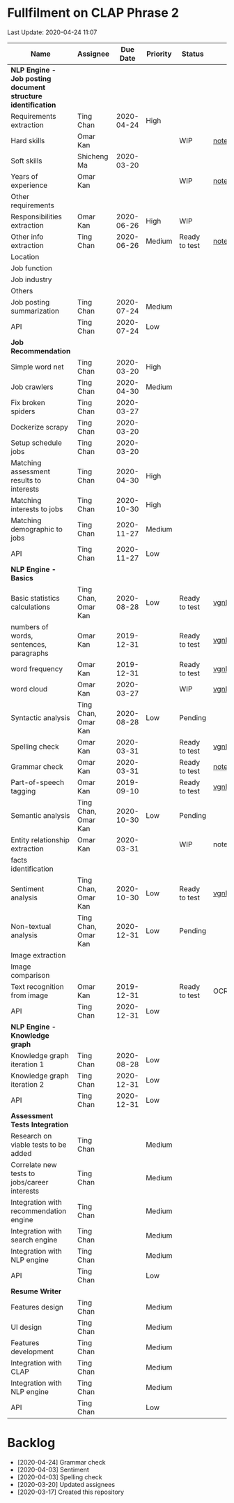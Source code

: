 # Fullfilment on CLAP Phrase 2

Last Update: 2020-04-24 11:07

| Name                                                       | Assignee    | Due Date   | Priority | Status        | URL                 |
|------------------------------------------------------------|-------------|------------|----------|---------------|---------------------|
| **NLP Engine - Job posting document structure identification** |             |            |          |               |                     |
| Requirements extraction                                    | Ting Chan   | 2020-04-24 | High     |               |                     |
| Hard skills                                                | Omar Kan    |            |          | WIP           | [notebooks](https://github.com/ok524/clap_fulfillment/blob/master/notebooks/a01.Requirement%20-%20Hard%20skills%2BYears%20of%20experience.ipynb)           |
| Soft skills                                                | Shicheng Ma | 2020-03-20 |          |               |                     |
| Years of experience                                        | Omar Kan    |            |          | WIP           | [notebooks](https://github.com/ok524/clap_fulfillment/blob/master/notebooks/a01.Requirement%20-%20Hard%20skills%2BYears%20of%20experience.ipynb)           |
| Other requirements                                         |             |            |          |               |                     |
| Responsibilities extraction                                | Omar Kan    | 2020-06-26 | High     | WIP           |                     |
| Other info extraction                                      | Ting Chan   | 2020-06-26 | Medium   | Ready to test | [notebooks](https://github.com/ok524/clap_fulfillment/blob/master/notebooks/a03.Job%20Ads%20Post%20Structure%20Identification.ipynb)           |
| Location                                                   |             |            |          |               |                     |
| Job function                                               |             |            |          |               |                     |
| Job industry                                               |             |            |          |               |                     |
| Others                                                     |             |            |          |               |                     |
| Job posting summarization                                  | Ting Chan   | 2020-07-24 | Medium   |               |                     |
| API                                                        | Ting Chan   | 2020-07-24 | Low      |               |                     |
| **Job Recommendation**                                         |             |            |          |               |                     |
| Simple word net                                            | Ting Chan   | 2020-03-20 | High     |               |                     |
| Job crawlers                                               | Ting Chan   | 2020-04-30 | Medium   |               |                     |
| Fix broken spiders                                         | Ting Chan   | 2020-03-27 |          |               |                     |
| Dockerize scrapy                                           | Ting Chan   | 2020-03-20 |          |               |                     |
| Setup schedule jobs                                        | Ting Chan   | 2020-03-20 |          |               |                     |
| Matching assessment results to interests                   | Ting Chan   | 2020-04-30 | High     |               |                     |
| Matching interests to jobs                                 | Ting Chan   | 2020-10-30 | High     |               |                     |
| Matching demographic to jobs                               | Ting Chan   | 2020-11-27 | Medium   |               |                     |
| API                                                        | Ting Chan   | 2020-11-27 | Low      |               |                     |
| **NLP Engine - Basics**                                        |             |            |          |               |                     |
| Basic statistics calculations                              | Ting Chan, Omar Kan   | 2020-08-28 | Low      | Ready to test | [vgnlp::BasicSummary](https://github.com/KEEP-EDU-HK/vgnlp/blob/master/demo/06.Basic%20Document%20Statistics%20Summary.ipynb) |
| numbers of words, sentences, paragraphs                    | Omar Kan    | 2019-12-31 |          | Ready to test | [vgnlp::BasicSummary](https://github.com/KEEP-EDU-HK/vgnlp/blob/master/demo/06.Basic%20Document%20Statistics%20Summary.ipynb) |
| word frequency                                             | Omar Kan    | 2019-12-31 |          | Ready to test | [vgnlp::BasicSummary](https://github.com/KEEP-EDU-HK/vgnlp/blob/master/demo/06.Basic%20Document%20Statistics%20Summary.ipynb) |
| word cloud                                                 | Omar Kan    | 2020-03-27 |          | WIP           | [vgnlp::BasicSummary](https://github.com/KEEP-EDU-HK/vgnlp/blob/master/demo/06.Basic%20Document%20Statistics%20Summary.ipynb) |
| Syntactic analysis                                         | Ting Chan, Omar Kan   | 2020-08-28 | Low      | Pending       |                     |
| Spelling check                                             | Omar Kan    | 2020-03-31 |          | Ready to test | [vgnlp::SpellingChecker](https://github.com/KEEP-EDU-HK/vgnlp/blob/master/demo/09.Spelling%20Checker.ipynb) |
| Grammar check                                              | Omar Kan    | 2020-03-31 |          | Ready to test | [notebooks](https://github.com/ok524/clap_fulfillment/blob/master/notebooks/a07.Grammer%20Check.ipynb)           |
| Part-of-speech tagging                                     | Omar Kan    | 2019-09-10 |          | Ready to test | [vgnlp::Pos](https://github.com/KEEP-EDU-HK/vgnlp/blob/master/demo/02.Part%20Of%20Speech.ipynb)          |
| Semantic analysis                                          | Ting Chan, Omar Kan   | 2020-10-30 | Low      | Pending       |                     |
| Entity relationship extraction                             | Omar Kan    | 2020-03-31 |          | WIP           | notebooks           |
| facts identification                                       |             |            |          |               |                     |
| Sentiment analysis                                         | Ting Chan, Omar Kan   | 2020-10-30 | Low      | Ready to test | [vgnlp::Sentiment](https://github.com/KEEP-EDU-HK/vgnlp/blob/master/demo/10.Sentiment.ipynb) |
| Non-textual analysis                                       | Ting Chan, Omar Kan   | 2020-12-31 | Low      | Pending       |                     |
| Image extraction                                           |             |            |          |               |                     |
| Image comparison                                           |             |            |          |               |                     |
| Text recognition from image                                | Omar Kan    | 2019-12-31 |          | Ready to test | OCR                 |
| API                                                        | Ting Chan   | 2020-12-31 | Low      |               |                     |
| **NLP Engine - Knowledge graph**                               |             |            |          |               |                     |
| Knowledge graph iteration 1                                | Ting Chan   | 2020-08-28 | Low      |               |                     |
| Knowledge graph iteration 2                                | Ting Chan   | 2020-12-31 | Low      |               |                     |
| API                                                        | Ting Chan   | 2020-12-31 | Low      |               |                     |
| **Assessment Tests Integration**                               |             |            |          |               |                     |
| Research on viable tests to be added                       | Ting Chan   |            | Medium   |               |                     |
| Correlate new tests to jobs/career interests               | Ting Chan   |            | Medium   |               |                     |
| Integration with recommendation engine                     | Ting Chan   |            | Medium   |               |                     |
| Integration with search engine                             | Ting Chan   |            | Medium   |               |                     |
| Integration with NLP engine                                | Ting Chan   |            | Medium   |               |                     |
| API                                                        | Ting Chan   |            | Low      |               |                     |
| **Resume Writer**                                              |             |            |          |               |                     |
| Features design                                            | Ting Chan   |            | Medium   |               |                     |
| UI design                                                  | Ting Chan   |            | Medium   |               |                     |
| Features development                                       | Ting Chan   |            | Medium   |               |                     |
| Integration with CLAP                                      | Ting Chan   |            | Medium   |               |                     |
| Integration with NLP engine                                | Ting Chan   |            | Medium   |               |                     |
| API                                                        | Ting Chan   |            | Low      |               |                     |

# Backlog
- [2020-04-24] Grammar check
- [2020-04-03] Sentiment
- [2020-04-03] Spelling check
- [2020-03-20] Updated assignees
- [2020-03-17] Created this repository
